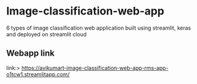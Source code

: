 # Image-classification-web-app
6 types of image classification web application built using streamlit, keras and deployed on streamlit cloud

## Webapp link
link:> https://avikumart-image-classification-web-app-rms-app-o1tcw1.streamlitapp.com/
